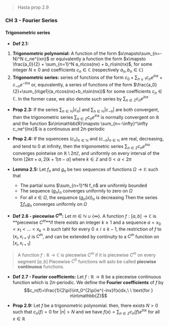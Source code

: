 > Hasta prop 2.9

### CH 3 - Fourier Series

#### Trigonometric series

- **Def 2.1:**
1. **Trigonometric polynomial:** A function of the form $x\mapsto\sum_{n=-N}^N c_ne^{ixn}$ or equivalently a function the form $x\mapsto \frac{a_0}{2} + \sum_{n=1}^N a_n\cos(nx) + b_n\sin(nx)$, for some integer $N\ge0$ and coefficients $c_n\in\mathbb{C}$ (respectively $a_n,b_n\in\mathbb{C}$)
2. **Trigonometric series:** series of functions of the form $c_0+\sum_{n\ge1}c_n e^{inx}+c_{-n}e^{-inx}$ or, equivalently, a series of functions of the form $\frac{a_0}{2}+\sum_{n\ge1}(a_n\cos(nx)+b_n\sin(nx))$ for some coefficients $c_n\in\mathbb{C}$. In the former case, we also denote such series by $\sum_{n\in\mathbb{Z}}c_ne^{inx}$

- **Prop 2.3:** If the series $\sum_{n\in\mathbb{N}}|c_n|$ and $\sum_{n\in\mathbb{N}}|c_{-n}|$ are both convergent, then the trigonometric series $\sum_{n\in\mathbb{Z}}c_ne^{inx}$  is normally convergent on $\mathbb{R}$ and the function $x\in\mathbb{R}\mapsto \sum_{n=-\infty}^\infty c_ne^{inx}$ is a continuous and $2\pi$-periodic

- **Prop 2.4:** If the squencees $(c_n)_{n\in\mathbb{N}}$ and $(c_{-n})_{n\in\mathbb{N}}$ are real, decreasing, and tend to $0$ at infinity, then the trigonometric series $\sum_{n\in\mathbb{Z}} c_ne^{inx}$ converges pointwise on $\mathbb{R}\setminus 2\pi\mathbb{Z}$, and uniformly on every interval of the form $[2k\pi+\alpha,2(k+1)\pi-\alpha]$ where $k\in\mathbb{Z}$ and $0<\alpha<2\pi$

- **Lemma 2.5:** Let $f_n$ and $g_n$ be two sequences of functions $\Omega\rightarrow\mathbb{K}$ such that
  - The partial sums $\sum_{n=1}^N f_n$ are uniformly bounded
  - The sequence $(g_n)_n$ converges uniformly to zero on $\Omega$
  - For all $x\in\Omega$, the sequence $(g_n(x))_n$ is decreasing
    Then the series $\sum f_ng_n$ converges uniformly on $\Omega$

- **Def 2.6 - piecewise $C^m$:** Let $m\in\mathbb{N}\cup\{\infty\}$. A function $f:[a,b]\rightarrow\mathbb{C}$ is **piecewise $C^m$**if there exists an integer $k\ge1$ and a sequence $a=x_0<x_1<...<x_k=b$ such taht for every $0\le i \le k-1$, the restriction of $f$ to $(x_i,x_{i+1})$ is $C^m$, and can be extended by continuity to a $C^m$ function on $[x_i,x_{i+1}]$
> A function $f:\mathbb{R}\rightarrow\mathbb{C}$ is piecewise $C^m$ if it is piecewise $C^m$ on every segment $[a,b]$
> Piecewise $C^0$ functions will aslo be called **piecwise continuous** functions.

- **Def 2.7 - Fourier coefficients:** Let $f:\mathbb{R}\rightarrow\mathbb{R}$ be a piecewise continuous function which is $2\pi$-periodic. We define the **Fourier coefficients** of $f$ by
$$c_n(f)=\frac{1}{2\pi}\int_0^{2\pi}e^{-inx}f(x)dx,\ \ \text{for } n\in\mathbb{Z}$$

- **Prop 2.9:** Let $f$ be a trigonometric polynomial. then, there exists $N\gt0$ such that $c_n(f)=0$ for $|n|\gt N$ and we have $f(x)=\sum_{n\in\mathbb{Z}}c_n(f)e^{inx}$ for all $x\in\mathbb{R}$